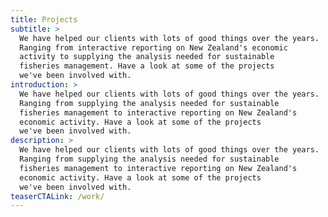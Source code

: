 ```yaml
---
title: Projects
subtitle: >
  We have helped our clients with lots of good things over the years. 
  Ranging from interactive reporting on New Zealand's economic
  activity to supplying the analysis needed for sustainable
  fisheries management. Have a look at some of the projects 
  we've been involved with.
introduction: >
  We have helped our clients with lots of good things over the years. 
  Ranging from supplying the analysis needed for sustainable
  fisheries management to interactive reporting on New Zealand's 
  economic activity. Have a look at some of the projects 
  we've been involved with.
description: >
  We have helped our clients with lots of good things over the years. 
  Ranging from supplying the analysis needed for sustainable
  fisheries management to interactive reporting on New Zealand's 
  economic activity. Have a look at some of the projects 
  we've been involved with.
teaserCTALink: /work/
---
```

